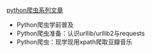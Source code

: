 [python爬虫系列文章](https://mp.weixin.qq.com/s/BUZhmh-3qIe2HCpZrY4Zig)

- Python爬虫学前普及
- Python爬虫准备：认识urllib/urllib2与requests
- Python爬虫：现学现用xpath爬取豆瓣音乐